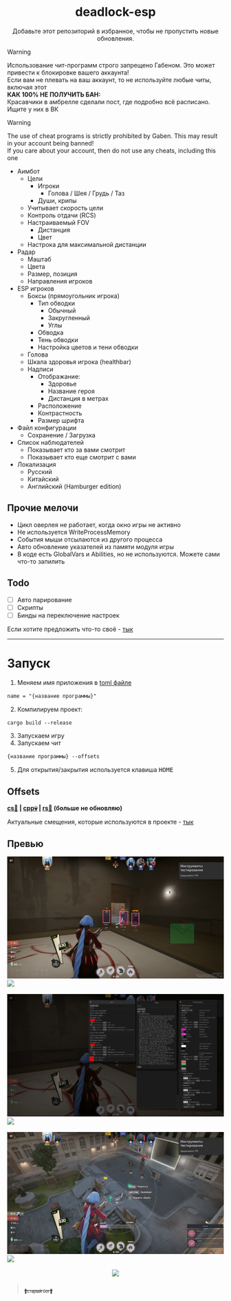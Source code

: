 
<h1 align="center">
      deadlock-esp
</h1>

<p align="center">
Добавьте этот репозиторий в избранное, чтобы не пропустить новые обновления.<br>
</p>

> [!WARNING]
> Использование чит-программ строго запрещено Габеном. Это может привести к блокировке вашего аккаунта!<br>
> Если вам не плевать на ваш аккаунт, то не используйте любые читы, включая этот <br>
> **КАК 100% НЕ ПОЛУЧИТЬ БАН:**<br>
> Красавчики в амбрелле сделали пост, где подробно всё расписано. Ищите у них в ВК

> [!WARNING]
> The use of cheat programs is strictly prohibited by Gaben. This may result in your account being banned!<br>
> If you care about your account, then do not use any cheats, including this one

+ Аимбот
   - Цели
      - Игроки
         - Голова / Шея / Грудь / Таз
      - Души, крипы
   - Учитывает скорость цели
   - Контроль отдачи (RCS)
   - Настраиваемый FOV
      - Дистанция
      - Цвет
   - Настрока для максимальной дистанции
+ Радар
   - Маштаб
   - Цвета
   - Размер, позиция
   - Направления игроков
+ ESP игроков
   - Боксы (прямоугольник игрока)
      - Тип обводки
         - Обычный
         - Закругленный
         - Углы
      - Обводка
      - Тень обводки
      - Настройка цветов и тени обводки
   - Голова
   - Шкала здоровья игрока (healthbar)
   - Надписи
      - Отображание:
         - Здоровье
         - Название героя
         - Дистанция в метрах
      - Расположение
      - Контрастность
      - Размер шрифта
+ Файл конфигурации
   - Сохранение / Загрузка
+ Список наблюдателей
   - Показывает кто за вами смотрит
   - Показывает кто еще смотрит с вами
+ Локализация
   - Русский
   - Китайский
   - Английский (Hamburger edition)

## Прочие мелочи
   - Цикл оверлея не работает, когда окно игры не активно
   - Не используется WriteProcessMemory
   - События мыши отсылаются из другого процесса
   - Авто обновление указателей из памяти модуля игры
   - В коде есть GlobalVars и Abilities, но не используются. Можете сами что-то запилить

## Todo

- [ ] Авто парирование
- [ ] Скрипты
- [ ] Бинды на переключение настроек

Если хотите предложить что-то своё - [тык](https://github.com/Loara228/deadlock-esp/issues/new)

<hr>

# Запуск 

1. Меняем имя приложения в [toml файле](https://github.com/Loara228/deadlock-esp/blob/master/Cargo.toml)

```txt 
name = "{название программы}"
```

2. Компилируем проект:

```txt
cargo build --release
```

3. Запускаем игру
4. Запускаем чит

```txt
{название программы} --offsets
```

5. Для открытия/закрытия используется клавиша <kbd>HOME</kbd>

## Offsets

<div align="left">
<b>
      <a href="https://github.com/Loara228/deadlock-esp/blob/master/offsets/client_dll.cs">cs💜</a> | 
      <a href="https://github.com/Loara228/deadlock-esp/blob/master/offsets/client_dll.hpp">cpp💀</a> | 
      <a href="https://github.com/Loara228/deadlock-esp/blob/master/offsets/client_dll.rs">rs🦀</a>
      (больше не обновляю)
</b>
</div>

Актуальные смещения, которые используются в проекте - [тык](https://github.com/Loara228/deadlock-esp/blob/master/src/external/offsets/mod.rs)

## Превью

![](images/3.png)![](preview)

![](images/4.png)![](preview)

![](images/5.png)![](preview)

<div align = "center">
<img src="https://github.com/user-attachments/assets/5aa2dd1b-b106-4831-9c70-df3a672da18b" height=" 600"/>
</div>

> <a href="https://www.youtube.com/watch?v=3nJs6GPmEZs"><sub><sub>💪старый бог💪</sup></sub></a>

